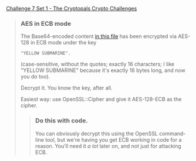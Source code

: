 [Challenge 7 Set 1 - The Cryptopals Crypto Challenges](https://cryptopals.com/sets/1/challenges/7)

> ### AES in ECB mode
>
> The Base64-encoded content [in this file](https://cryptopals.com/static/challenge-data/7.txt) has been encrypted via AES-128 in ECB mode under the key
>
>     "YELLOW SUBMARINE".
>
> (case-sensitive, without the quotes; exactly 16 characters; I like "YELLOW SUBMARINE" because it's exactly 16 bytes long, and now you do too).
>
> Decrypt it. You know the key, after all.
>
> Easiest way: use OpenSSL::Cipher and give it AES-128-ECB as the cipher.
>
> > ### Do this with code.
> > You can obviously decrypt this using the OpenSSL command-line tool, but we're having you get ECB working in code for a reason. You'll need it _a lot_ later on, and not just for attacking ECB.
